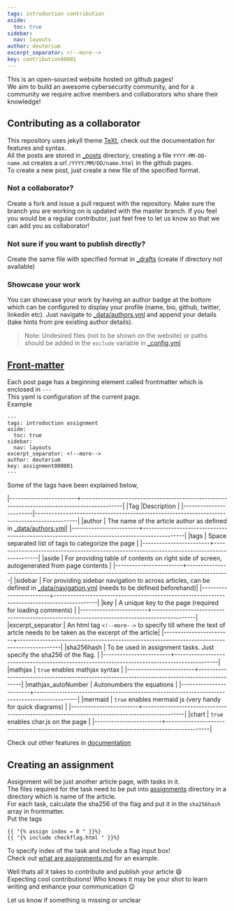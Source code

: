 ```yaml
---
tags: introduction contribution
aside:
  toc: true
sidebar:
  nav: layouts
author: deuterium
excerpt_separator: <!--more-->
key: contribution00001
---
```


This is an open-sourced website hosted on github pages!  
We aim to build an awesome cybersecurity community, and for a community we require active members and collaborators who share their knowledge!
<!--more-->



## Contributing as a collaborator
This repository uses jekyll theme [TeXt](https://tianqi.name/jekyll-TeXt-theme/docs/en/quick-start), check out the documentation for features and syntax.  
All the posts are stored in [_posts](../_posts) directory, creating a file `YYYY-MM-DD-name.md` creates a url `/YYYY/MM/DD/name.html` in the github pages.  
To create a new post, just create a new file of the specified format.

### Not a collaborator?
Create a fork and issue a pull request with the repository. Make sure the branch you are working on is updated with the master branch. If you feel you would be a regular contributor, just feel free to let us know so that we can add you as collaborator! 

### Not sure if you want to publish directly?
Create the same file with specified format in [_drafts](../_drafts) (create if directory not available)

### Showcase your work
You can showcase your work by having an author badge at the bottom which can be configured to display your profile (name, bio, github, twitter, linkedin etc).
Just navigate to [_data/authors.yml](_data/authors.yml) and append your details (take hints from pre existing author details).

> Note: Undesired files (not to be shown on the website) or paths should be added in the `exclude` variable in [_config.yml](../_config.yml)

## [Front-matter](https://jekyllrb.com/docs/front-matter/)
Each post page has a beginning element called frontmatter which is enclosed in `---`  
This yaml is configuration of the current page.  
Example  
```
---
tags: introduction assignment
aside:
  toc: true
sidebar:
  nav: layouts
excerpt_separator: <!--more-->
author: deuterium
key: assignment000001
---
```


Some of the tags have been explained below, 

|------------------------+---------------------------------------------------------------------------------------------|
|Tag                     |Description                                                                                  |
|------------------------|---------------------------------------------------------------------------------------------|
|author                  | The name of the article author as defined in [_data/authors.yml](https://github.com/CSEA-IITB/IITBreachers-wiki/tree/master/_data/authors.yml)|
|------------------------+---------------------------------------------------------------------------------------------|
|tags                    | Space separated list of tags to categorize the page                                         |
|------------------------+---------------------------------------------------------------------------------------------|
|aside                   | For providing table of contents on right side of screen, autogenerated from page contents   |
|------------------------+---------------------------------------------------------------------------------------------|
|sidebar                 | For providing sidebar navigation to across articles, can be defined in [_data/navigation.yml](https://github.com/CSEA-IITB/IITBreachers-wiki/tree/master/_data/navigation.yml) (needs to be defined beforehand)|
|------------------------+---------------------------------------------------------------------------------------------|
|key                     | A unique key to the page (required for loading comments)                                    |
|------------------------+---------------------------------------------------------------------------------------------|
|excerpt_separator       | An html tag `<!--more-->` to specify till where the text of artcle needs to be taken as the excerpt of the article|
|------------------------+---------------------------------------------------------------------------------------------|
|sha256hash              | To be used in assignment tasks. Just specify the sha256 of the flag.                        |
|------------------------+---------------------------------------------------------------------------------------------|
|mathjax                 | `true` enables mathjax syntax                                                               |
|------------------------+---------------------------------------------------------------------------------------------|
|mathjax_autoNumber      | Autonumbers the equations                                                                   |
|------------------------+---------------------------------------------------------------------------------------------|
|mermaid                 | `true` enables mermaid js (very handy for quick diagrams)                                   |
|------------------------+---------------------------------------------------------------------------------------------|
|chart                   | `true` enables char.js on the page                                                          |
|------------------------+---------------------------------------------------------------------------------------------|


Check out other features in [documentation](https://tianqi.name/jekyll-TeXt-theme/docs/en/quick-start)  

## Creating an assignment
Assignment will be just another article page, with tasks in it.  
The files required for the task need to be put into [assignments](assignemts) directory in a directory which is name of the article.  
For each task, calculate the sha256 of the flag and put it in the `sha256hash` array in frontmatter.  
Put the tags
```
{{ "{% assign index = 0 " }}%}
{{ "{% include checkflag.html " }}%}
```
To specify index of the task and include a flag input box!  
Check out [what are assignments.md](https://github.com/CSEA-IITB/IITBreachers-wiki/blob/master/_posts/2020-07-17-what%20are%20assignments.md) for an example.  

Well thats all it takes to contribute and publish your article :smile:  
Expecting cool contributions! Who knows it may be your shot to learn writing and enhance your communication :wink:  

Let us know if something is missing or unclear
